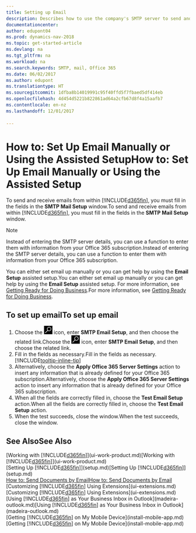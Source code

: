 ```yaml
---
title: Setting up Email
description: Describes how to use the company's SMTP server to send and receive email messages within Dynamics NAV, or alternatively how to use the email server settings created with the Office 365 subscription.
documentationcenter: 
author: edupont04
ms.prod: dynamics-nav-2018
ms.topic: get-started-article
ms.devlang: na
ms.tgt_pltfrm: na
ms.workload: na
ms.search.keywords: SMTP, mail, Office 365
ms.date: 06/02/2017
ms.author: edupont
ms.translationtype: HT
ms.sourcegitcommit: 1dfba8b14019991c95f40ffd5f7fbaed5df414eb
ms.openlocfilehash: 4d454d5221b822861ad64a2cfb67d8f4a15aafb7
ms.contentlocale: en-nz
ms.lasthandoff: 12/01/2017

---
```

# <a name="how-to-set-up-email-manually-or-using-the-assisted-setup"></a><span data-ttu-id="3f9cf-103">How to: Set Up Email Manually or Using the Assisted Setup</span><span class="sxs-lookup"><span data-stu-id="3f9cf-103">How to: Set Up Email Manually or Using the Assisted Setup</span></span>
<span data-ttu-id="3f9cf-104">To send and receive emails from within [!INCLUDE[d365fin](includes/d365fin_md.md)], you must fill in the fields in the **SMTP Mail Setup** window.</span><span class="sxs-lookup"><span data-stu-id="3f9cf-104">To send and receive emails from within [!INCLUDE[d365fin](includes/d365fin_md.md)], you must fill in the fields in the **SMTP Mail Setup** window.</span></span>

> [!NOTE]  
>   <span data-ttu-id="3f9cf-105">Instead of entering the SMTP server details, you can use a function to enter them with information from your Office 365 subscription.</span><span class="sxs-lookup"><span data-stu-id="3f9cf-105">Instead of entering the SMTP server details, you can use a function to enter them with information from your Office 365 subscription.</span></span>

<span data-ttu-id="3f9cf-106">You can either set email up manually or you can get help by using the **Email Setup** assisted setup.</span><span class="sxs-lookup"><span data-stu-id="3f9cf-106">You can either set email up manually or you can get help by using the **Email Setup** assisted setup.</span></span> <span data-ttu-id="3f9cf-107">For more information, see [Getting Ready for Doing Business](ui-get-ready-business.md).</span><span class="sxs-lookup"><span data-stu-id="3f9cf-107">For more information, see [Getting Ready for Doing Business](ui-get-ready-business.md).</span></span>  

## <a name="to-set-up-email"></a><span data-ttu-id="3f9cf-108">To set up email</span><span class="sxs-lookup"><span data-stu-id="3f9cf-108">To set up email</span></span>
1. <span data-ttu-id="3f9cf-109">Choose the ![Search for Page or Report](media/ui-search/search_small.png "Search for Page or Report icon") icon, enter **SMTP Email Setup**, and then choose the related link.</span><span class="sxs-lookup"><span data-stu-id="3f9cf-109">Choose the ![Search for Page or Report](media/ui-search/search_small.png "Search for Page or Report icon") icon, enter **SMTP Email Setup**, and then choose the related link.</span></span>
2. <span data-ttu-id="3f9cf-110">Fill in the fields as necessary.</span><span class="sxs-lookup"><span data-stu-id="3f9cf-110">Fill in the fields as necessary.</span></span> [!INCLUDE[tooltip-inline-tip](includes/tooltip-inline-tip_md.md)]
3. <span data-ttu-id="3f9cf-111">Alternatively, choose the **Apply Office 365 Server Settings** action to insert any information that is already defined for your Office 365 subscription.</span><span class="sxs-lookup"><span data-stu-id="3f9cf-111">Alternatively, choose the **Apply Office 365 Server Settings** action to insert any information that is already defined for your Office 365 subscription.</span></span>
4. <span data-ttu-id="3f9cf-112">When all the fields are correctly filled in, choose the **Test Email Setup** action.</span><span class="sxs-lookup"><span data-stu-id="3f9cf-112">When all the fields are correctly filled in, choose the **Test Email Setup** action.</span></span>
5. <span data-ttu-id="3f9cf-113">When the test succeeds, close the window.</span><span class="sxs-lookup"><span data-stu-id="3f9cf-113">When the test succeeds, close the window.</span></span>

## <a name="see-also"></a><span data-ttu-id="3f9cf-114">See Also</span><span class="sxs-lookup"><span data-stu-id="3f9cf-114">See Also</span></span>  
<span data-ttu-id="3f9cf-115">[Working with [!INCLUDE[d365fin](includes/d365fin_md.md)]](ui-work-product.md)</span><span class="sxs-lookup"><span data-stu-id="3f9cf-115">[Working with [!INCLUDE[d365fin](includes/d365fin_md.md)]](ui-work-product.md)</span></span>  
<span data-ttu-id="3f9cf-116">[Setting Up [!INCLUDE[d365fin](includes/d365fin_md.md)]](setup.md)</span><span class="sxs-lookup"><span data-stu-id="3f9cf-116">[Setting Up [!INCLUDE[d365fin](includes/d365fin_md.md)]](setup.md)</span></span>  
[<span data-ttu-id="3f9cf-117">How to: Send Documents by Email</span><span class="sxs-lookup"><span data-stu-id="3f9cf-117">How to: Send Documents by Email</span></span>](ui-how-send-documents-email.md)  
<span data-ttu-id="3f9cf-118">[Customizing [!INCLUDE[d365fin](includes/d365fin_md.md)] Using Extensions](ui-extensions.md)</span><span class="sxs-lookup"><span data-stu-id="3f9cf-118">[Customizing [!INCLUDE[d365fin](includes/d365fin_md.md)] Using Extensions](ui-extensions.md)</span></span>  
<span data-ttu-id="3f9cf-119">[Using [!INCLUDE[d365fin](includes/d365fin_md.md)] as Your Business Inbox in Outlook](madeira-outlook.md)</span><span class="sxs-lookup"><span data-stu-id="3f9cf-119">[Using [!INCLUDE[d365fin](includes/d365fin_md.md)] as Your Business Inbox in Outlook](madeira-outlook.md)</span></span>  
<span data-ttu-id="3f9cf-120">[Getting [!INCLUDE[d365fin](includes/d365fin_md.md)] on My Mobile Device](install-mobile-app.md)</span><span class="sxs-lookup"><span data-stu-id="3f9cf-120">[Getting [!INCLUDE[d365fin](includes/d365fin_md.md)] on My Mobile Device](install-mobile-app.md)</span></span>

